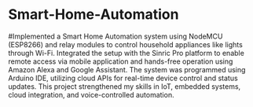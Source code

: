# Smart-Home-Automation
#Implemented a Smart Home Automation system using NodeMCU (ESP8266) and relay modules to control household appliances like lights through Wi-Fi. Integrated the setup with the Sinric Pro platform to enable remote access via mobile application and hands-free operation using Amazon Alexa and Google Assistant. The system was programmed using Arduino IDE, utilizing cloud APIs for real-time device control and status updates. This project strengthened my skills in IoT, embedded systems, cloud integration, and voice-controlled automation.
